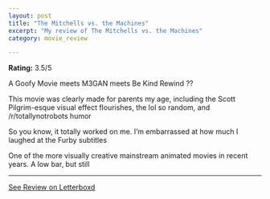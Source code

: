 ```yaml
---
layout: post
title: "The Mitchells vs. the Machines"
excerpt: "My review of The Mitchells vs. the Machines"
category: movie_review

---
```


**Rating:** 3.5/5

A Goofy Movie meets M3GAN meets Be Kind Rewind ??

This movie was clearly made for parents my age, including the Scott Pilgrim-esque visual effect flourishes, the lol so random, and /r/totallynotrobots humor

So you know, it totally worked on me. I’m embarrassed at how much I laughed at the Furby subtitles

One of the more visually creative mainstream animated movies in recent years. A low bar, but still

<hr>

[See Review on Letterboxd](https://boxd.it/49ZwPZ)
